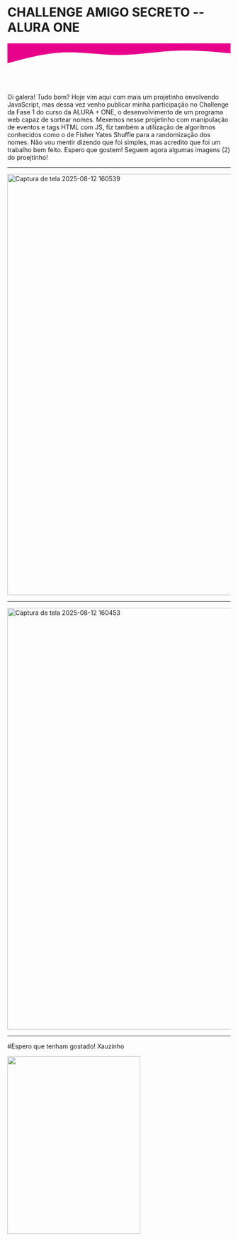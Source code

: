 # CHALLENGE AMIGO SECRETO -- ALURA ONE
<svg xmlns="http://www.w3.org/2000/svg" viewBox="0 0 1440 320"><path fill="#e7008a" fill-opacity="1" d="M0,128L60,112C120,96,240,64,360,58.7C480,53,600,75,720,74.7C840,75,960,53,1080,48C1200,43,1320,53,1380,58.7L1440,64L1440,0L1380,0C1320,0,1200,0,1080,0C960,0,840,0,720,0C600,0,480,0,360,0C240,0,120,0,60,0L0,0Z"></path</svg>
 Oi galera! Tudo bom?
 Hoje vim aqui com mais um projetinho envolvendo JavaScript, mas dessa vez venho publicar minha participação no Challenge da Fase 1 do curso da ALURA + ONE, o desenvolvimento de um programa web capaz de sortear nomes.
 Mexemos nesse projetinho com manipulação de eventos e tags HTML com JS, fiz também a utilização de algoritmos conhecidos como o de Fisher Yates Shuffle para a randomização dos nomes.
 Não vou mentir dizendo que foi simples, mas acredito que foi um trabalho bem feito. Espero que gostem!
 Seguem agora algumas imagens (2) do proejtinho!

 -- -- -- -- -- -- -- -- -- -- -- -- --  -- -- -- -- -- -- -- -- -- -- -- -- --  -- -- -- -- -- -- -- -- -- -- -- -- --  -- -- -- -- -- -- -- -- -- -- -- -- --  -- -- -- -- -- -- -- -- -- -- -- -- --  -- -- -- -- -- -- -- -- -- -- -- -- --  -- -- -- -- -- -- -- -- -- -- -- 
<img width="945" height="948" alt="Captura de tela 2025-08-12 160539" src="https://github.com/user-attachments/assets/c35d4627-1a47-4e34-8c3f-687345eb2072" />

 -- -- -- -- -- -- -- -- -- -- -- -- --  -- -- -- -- -- -- -- -- -- -- -- -- --  -- -- -- -- -- -- -- -- -- -- -- -- --  -- -- -- -- -- -- -- -- -- -- -- -- --  -- -- -- -- -- -- -- -- -- -- -- -- --  -- -- -- -- -- -- -- -- -- -- -- -- --  -- -- -- -- -- -- -- -- -- -- -- 

<img width="945" height="949" alt="Captura de tela 2025-08-12 160453" src="https://github.com/user-attachments/assets/56ae6b62-4ea4-4bd2-af93-b9311f31cd76" />

 -- -- -- -- -- -- -- -- -- -- -- -- --  -- -- -- -- -- -- -- -- -- -- -- -- --  -- -- -- -- -- -- -- -- -- -- -- -- --  -- -- -- -- -- -- -- -- -- -- -- -- --  -- -- -- -- -- -- -- -- -- -- -- -- --  -- -- -- -- -- -- -- -- -- -- -- -- --  -- -- -- -- -- -- -- -- -- -- -- 

#Espero que tenham gostado! Xauzinho

<img width="300" height="400" alt="" src="https://i.pinimg.com/originals/f9/42/5e/f9425ec6e73ca64317310db4a3f3e05c.gif"/>




